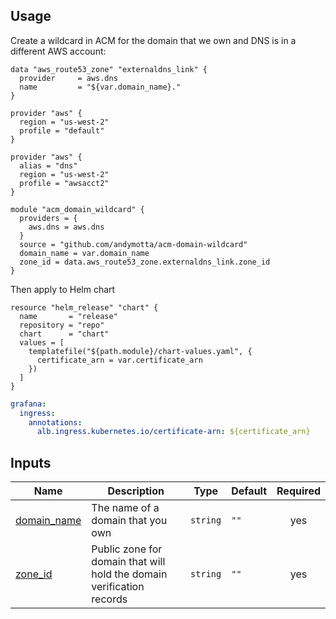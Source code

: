 ## Usage

Create a wildcard in ACM for the domain that we own and DNS is in a different AWS account:
```hcl
data "aws_route53_zone" "externaldns_link" {
  provider     = aws.dns
  name         = "${var.domain_name}."
}

provider "aws" {
  region = "us-west-2"
  profile = "default"
}

provider "aws" {
  alias = "dns"
  region = "us-west-2"
  profile = "awsacct2"
}

module "acm_domain_wildcard" {
  providers = {
    aws.dns = aws.dns
  }
  source = "github.com/andymotta/acm-domain-wildcard"
  domain_name = var.domain_name
  zone_id = data.aws_route53_zone.externaldns_link.zone_id
}
```

Then apply to Helm chart
```hcl
resource "helm_release" "chart" {
  name       = "release"
  repository = "repo"
  chart      = "chart"
  values = [
    templatefile("${path.module}/chart-values.yaml", {
      certificate_arn = var.certificate_arn
    })
  ]
}
```
```yaml
grafana:
  ingress:
    annotations:
      alb.ingress.kubernetes.io/certificate-arn: ${certificate_arn}
```


## Inputs

| Name | Description | Type | Default | Required |
|------|-------------|------|---------|:--------:|
| <a name="input_domain_name"></a> [domain\_name](#input\_domain\_name) | The name of a domain that you own | `string` | `""` | yes |
| <a name="input_zone_id"></a> [zone\_id](#input\_zone\_id) | Public zone for domain that will hold the domain verification records | `string` | `""` | yes |